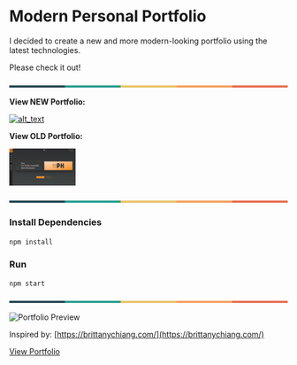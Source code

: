 # Modern Personal Portfolio

I decided to create a new and more modern-looking portfolio using the latest technologies. 

Please check it out!

![This is an image](https://raw.githubusercontent.com/philipHinch/underline/main/underline.png)

**View NEW Portfolio:**

[<img alt="alt_text" width="120px" src="https://raw.githubusercontent.com/philipHinch/modern-portfolio/main/src/assets/previews/modern_portfolio_medium.png" />](https://philiphinchsliff.vercel.app/)

**View OLD Portfolio:**

[<img alt="alt_text" width="120px" src="https://raw.githubusercontent.com/philipHinch/my-portfolio/main/images/assets/preview1orange.png" />](https://philhinchportfolio.netlify.app/)

![This is an image](https://raw.githubusercontent.com/philipHinch/underline/main/underline.png)

### Install Dependencies

```
npm install
```

### Run

```
npm start
```

![This is an image](https://raw.githubusercontent.com/philipHinch/underline/main/underline.png)

![Portfolio Preview](https://raw.githubusercontent.com/philipHinch/modern-portfolio/main/src/assets/previews/modern_portfolio_wide.png)

Inspired by: [https://brittanychiang.com/](https://brittanychiang.com/)

[View Portfolio](https://philiphinchsliff.vercel.app/)




